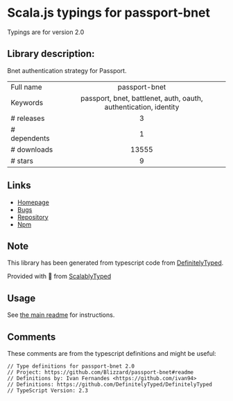 
# Scala.js typings for passport-bnet

Typings are for version 2.0

## Library description:
Bnet authentication strategy for Passport.

|                    |                 |
| ------------------ | :-------------: |
| Full name          | passport-bnet |
| Keywords           | passport, bnet, battlenet, auth, oauth, authentication, identity |
| # releases         | 3 |
| # dependents       | 1 |
| # downloads        | 13555 |
| # stars            | 9 |

## Links
- [Homepage](https://github.com/Blizzard/passport-bnet#readme)
- [Bugs](https://github.com/Blizzard/passport-bnet/issues)
- [Repository](https://github.com/Blizzard/passport-bnet)
- [Npm](https://www.npmjs.com/package/passport-bnet)
    


## Note
This library has been generated from typescript code from [DefinitelyTyped](https://definitelytyped.org).

Provided with :purple_heart: from [ScalablyTyped](https://github.com/oyvindberg/ScalablyTyped)

## Usage
See [the main readme](../../readme.md) for instructions.

## Comments

These comments are from the typescript definitions and might be useful:
```
// Type definitions for passport-bnet 2.0
// Project: https://github.com/Blizzard/passport-bnet#readme
// Definitions by: Ivan Fernandes <https://github.com/ivan94>
// Definitions: https://github.com/DefinitelyTyped/DefinitelyTyped
// TypeScript Version: 2.3

```

